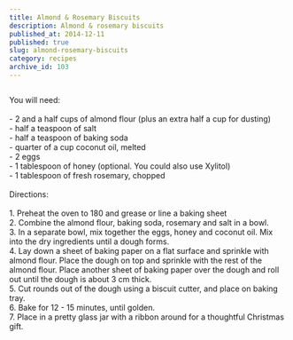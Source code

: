 ```yaml
---
title: Almond & Rosemary Biscuits
description: Almond & rosemary biscuits
published_at: 2014-12-11
published: true
slug: almond-rosemary-biscuits
category: recipes
archive_id: 103
---
```


<div><img src="/assets/images/articles/b.jpg" alt=""><p class="caption"></p>You will need:<br><br>
- 2 and a half cups of almond flour (plus an extra half a cup for dusting)<br>
- half a teaspoon of salt<br>
- half a teaspoon of baking soda<br>
- quarter of a cup coconut oil, melted<br>
- 2 eggs<br>
- 1 tablespoon of honey (optional. You could also use Xylitol)<br>
- 1 tablespoon of fresh rosemary, chopped<br><br>
Directions:<br><br>
1. Preheat the oven to 180 and grease or line a baking sheet<br>
2. Combine the almond flour, baking soda, rosemary and salt in a bowl.<br>
3. In a separate bowl, mix together the eggs, honey and coconut oil. Mix into the dry ingredients until a dough forms.<br>
4. Lay down a sheet of baking paper on a flat surface and sprinkle with almond flour. Place the dough on top and  sprinkle with the rest of the almond flour. Place another sheet of baking paper over the dough and roll out until the dough is about 3 cm thick.<br>
5. Cut rounds out of the dough using a biscuit cutter, and place on baking tray.<br>
6. Bake for 12 - 15 minutes, until golden. <br>
7. Place in a pretty glass jar with a ribbon around for a thoughtful Christmas gift.</div>